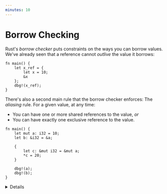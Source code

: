 ```yaml
---
minutes: 10
---
```


# Borrow Checking

Rust's _borrow checker_ puts constraints on the ways you can borrow values.
We've already seen that a reference cannot _outlive_ the value it borrows:

<!-- mdbook-xgettext: skip -->

```rust,editable,compile_fail
fn main() {
    let x_ref = {
        let x = 10;
        &x
    };
    dbg!(x_ref);
}
```

There's also a second main rule that the borrow checker enforces: The _aliasing_
rule. For a given value, at any time:

- You can have one or more shared references to the value, _or_
- You can have exactly one exclusive reference to the value.

<!-- mdbook-xgettext: skip -->

```rust,editable,compile_fail
fn main() {
    let mut a: i32 = 10;
    let b: &i32 = &a;

    {
        let c: &mut i32 = &mut a;
        *c = 20;
    }

    dbg!(a);
    dbg!(b);
}
```

<details>

- The "outlives" rule was demonstrated previously when we first looked at
  references. We review it here to show students that the borrow checking is
  following a few different rules to validate borrowing.
- The above code does not compile because `a` is borrowed as mutable (through
  `c`) and as immutable (through `b`) at the same time.
  - Note that the requirement is that conflicting references not _exist_ at the
    same point. It does not matter where the reference is dereferenced. Try
    commenting out `*c = 20` and show that the compiler error still occurs even
    if we never use `c`.
  - Note that the intermediate reference `c` isn't necessary to trigger a borrow
    conflict. Replace `c` with a direct mutation of `a` and demonstrate that
    this produces a similar error. This is because direct mutation of a value
    effectively creates a temporary mutable reference.
- Move the `dbg!` statement for `b` before the scope that introduces `c` to make
  the code compile.
  - After that change, the compiler realizes that `b` is only ever used before
    the new mutable borrow of `a` through `c`. This is a feature of the borrow
    checker called "non-lexical lifetimes".

## More to Explore

- Technically multiple mutable references to a piece of data can exist at the
  same time via re-borrowing. This is what allows you to pass a mutable
  reference into a function without invaliding the original reference.
  [This playground example][1] demonstrates that behavior.
- Rust uses the exclusive reference constraint to ensure that data races do not
  occur in multi-threaded code, since only one thread can have mutable access to
  a piece of data at a time.
- Rust also uses this constraint to optimize code. For example, a value behind a
  shared reference can be safely cached in a register for the lifetime of that
  reference.
- Fields of a struct can be borrowed independently of each other, but calling a
  method on a struct will borrow the whole struct, potentially invalidating
  references to individual fields. See [this playground snippet][2] for an
  example of this.

</details>

[1]: https://play.rust-lang.org/?version=stable&mode=debug&edition=2024&gist=8f5896878611566845fe3b0f4dc5af68
[2]: https://play.rust-lang.org/?version=stable&mode=debug&edition=2024&gist=f293a31f2d4d0d31770486247c2e8437
